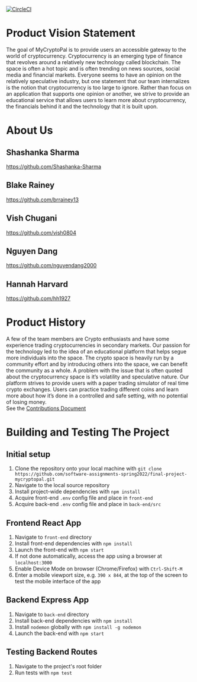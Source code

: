 [![CircleCI](https://circleci.com/gh/software-assignments-spring2022/final-project-mycryptopal/tree/master.svg?style=shield)](https://circleci.com/gh/software-assignments-spring2022/your-repo-name-here/tree/master)

# Product Vision Statement
The goal of MyCryptoPal is to provide users an accessible gateway to the world of cryptocurrency. Cryptocurrency is an emerging type of finance that revolves around a relatively new technology called blockchain. The space is often a hot topic and is often trending on news sources, social media and financial markets. Everyone seems to have an opinion on the relatively speculative industry, but one statement that our team internalizes is the notion that cryptocurrency is too large to ignore. Rather than focus on an application that supports one opinion or another, we strive to provide an educational service that allows users to learn more about cryptocurrency, the financials behind it and the technology that it is built upon. 

# About Us
 ## Shashanka Sharma
https://github.com/Shashanka-Sharma

## Blake Rainey
https://github.com/brrainey13

## Vish Chugani
https://github.com/vish0804

## Nguyen Dang
https://github.com/nguyendang2000

## Hannah Harvard
https://github.com/hh1927


# Product History
A few of the team members are Crypto enthusiasts and have some experience trading cryptocurrencies in secondary markets. Our passion for the technology led to the idea of an educational platform that helps segue more individuals into the space. The crypto space is heavily run by a community effort and by introducing others into the space, we can benefit the community as a whole. A problem with the issue that is often quoted about the cryptocurrency space is it’s volatility and speculative nature. Our platform strives to provide users with a paper trading simulator of real time crypto exchanges. Users can practice trading different coins and learn more about how it’s done in a controlled and safe setting, with no potential of losing money.  
See the [Contributions Document](./CONTRIBUTING.md) 

# Building and Testing The Project
## Initial setup
1. Clone the repository onto your local machine with ```git clone https://github.com/software-assignments-spring2022/final-project-mycryptopal.git```
2. Navigate to the local source repository
3. Install project-wide dependencies with ```npm install```
4. Acquire front-end ```.env``` config file and place in ```front-end```
5. Acquire back-end ```.env``` config file and place in ```back-end/src```
## Frontend React App
1. Navigate to ```front-end``` directory
2. Install front-end dependencies with ```npm install```
3. Launch the front-end with ```npm start```
4. If not done automatically, access the app using a browser at ```localhost:3000```
5. Enable Device Mode on browser (Chrome/Firefox) with ```Ctrl-Shift-M```
6. Enter a mobile viewport size, e.g. ```390 x 844```, at the top of the screen to test the mobile interface of the app
## Backend Express App
1. Navigate to ```back-end``` directory
2. Install back-end dependencies with ```npm install```
3. Install `nodemon` globally with ```npm install -g nodemon```
4. Launch the back-end with ```npm start```
## Testing Backend Routes
1. Navigate to the project's root folder
3. Run tests with ```npm test```
